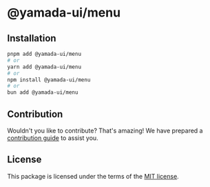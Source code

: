 # @yamada-ui/menu

## Installation

```sh
pnpm add @yamada-ui/menu
# or
yarn add @yamada-ui/menu
# or
npm install @yamada-ui/menu
# or
bun add @yamada-ui/menu
```

## Contribution

Wouldn't you like to contribute? That's amazing! We have prepared a [contribution guide](https://github.com/yamada-ui/yamada-ui/blob/main/CONTRIBUTING.md) to assist you.

## License

This package is licensed under the terms of the
[MIT license](https://github.com/yamada-ui/yamada-ui/blob/main/LICENSE).
